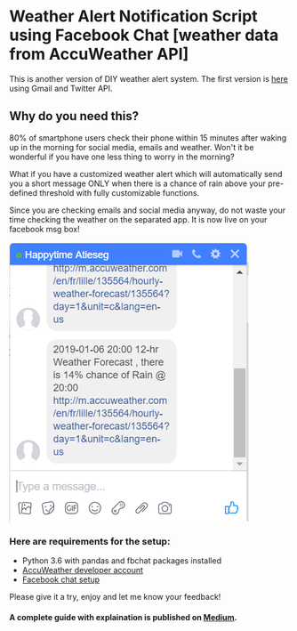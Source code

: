 # Weather Alert Notification Script using Facebook Chat [weather data from AccuWeather API]

This is another version of DIY weather alert system. The first version is [here](https://github.com/ekapope/WeatherAlertNotification) using Gmail and Twitter API.


## Why do you need this?

80% of smartphone users check their phone within 15 minutes after waking up in the morning for social media, emails and weather. Won't it be wonderful if you have one less thing to worry in the morning?

What if you have a customized weather alert which will automatically send you a short message ONLY when there is a chance of rain above your pre-defined threshold with fully customizable functions. 

Since you are checking emails and social media anyway, do not waste your time checking the weather on the separated app. It is now live on your facebook msg box!

![FB_Chat_Screenshot](https://github.com/ekapope/Weather_Alert_Notification_Facebook_Chat/blob/master/Capture_Facebook_Chat_msg.PNG)


### Here are requirements for the setup:

- Python 3.6 with pandas and fbchat packages installed
- [AccuWeather developer account](https://developer.accuweather.com/packages)
- [Facebook chat setup](https://github.com/carpedm20/fbchat)

Please give it a try, enjoy and let me know your feedback! 

#### A complete guide with explaination is published on [Medium](https://medium.com/@ekapope.v/everyday-python-ep-01-create-your-own-weather-alert-using-facebook-messenger-chat-807f66f76034).
